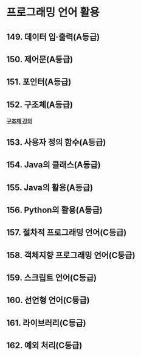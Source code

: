 # 프로그래밍 언어 활용

## 149. 데이터 입·출력(A등급)

## 150. 제어문(A등급)

## 151. 포인터(A등급)

## 152. 구조체(A등급)

#### [구조체 강의](https://www.youtube.com/watch?v=-8EAhLTetQs)

## 153. 사용자 정의 함수(A등급)

## 154. Java의 클래스(A등급)

## 155. Java의 활용(A등급)

## 156. Python의 활용(A등급)

## 157. 절차적 프로그래밍 언어(C등급)

## 158. 객체지향 프로그래밍 언어(C등급)

## 159. 스크립트 언어(C등급)

## 160. 선언형 언어(C등급)

## 161. 라이브러리(C등급)

## 162. 예외 처리(C등급)
